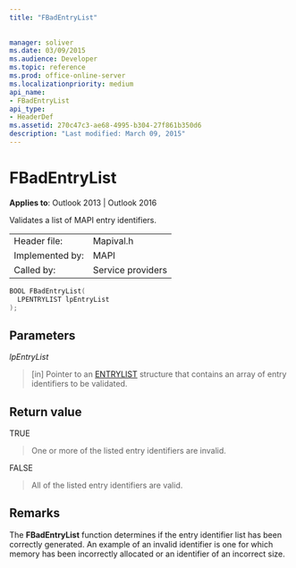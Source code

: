 ```yaml
---
title: "FBadEntryList"
 
 
manager: soliver
ms.date: 03/09/2015
ms.audience: Developer
ms.topic: reference
ms.prod: office-online-server
ms.localizationpriority: medium
api_name:
- FBadEntryList
api_type:
- HeaderDef
ms.assetid: 270c47c3-ae68-4995-b304-27f861b350d6
description: "Last modified: March 09, 2015"
---
```


# FBadEntryList

  
  
**Applies to**: Outlook 2013 | Outlook 2016 
  
Validates a list of MAPI entry identifiers. 
  
|||
|:-----|:-----|
|Header file:  <br/> |Mapival.h  <br/> |
|Implemented by:  <br/> |MAPI  <br/> |
|Called by:  <br/> |Service providers  <br/> |
   
```cpp
BOOL FBadEntryList(
  LPENTRYLIST lpEntryList
);
```

## Parameters

 _lpEntryList_
  
> [in] Pointer to an [ENTRYLIST](entrylist.md) structure that contains an array of entry identifiers to be validated. 
    
## Return value

TRUE 
  
> One or more of the listed entry identifiers are invalid. 
    
FALSE 
  
> All of the listed entry identifiers are valid.
    
## Remarks

The **FBadEntryList** function determines if the entry identifier list has been correctly generated. An example of an invalid identifier is one for which memory has been incorrectly allocated or an identifier of an incorrect size. 
  

